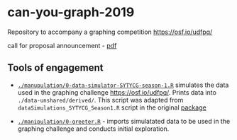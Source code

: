 # can-you-graph-2019
Repository to accompany a graphing competition https://osf.io/udfpq/

call for proposal announcement - [pdf][call2019]

[call2019]: http://amplab.colostate.edu/SYTYCG_S1/SYTYCG_Season1_ContestOverview.pdf?fbclid=IwAR0ZiLu2DpPLQRE9cWrP2G2xMxqDEehmFXpQUSUgQLzI9XwnGHFM_19MXM4


## Tools of engagement

- [`./manupulation/0-data-simulator-SYTYCG-season-1.R`][m1] simulates the data used in the graphing challenge https://osf.io/udfpq/. Prints data into `./data-unshared/derived/`. This script was adapted from `dataSimulations_SYTYCG_Season1.R` script in the original [package][osfRepo] 


- [`./manipulation/0-greeter.R`][0-greeter] - imports simulatated data to be used in the graphing challenge and conducts initial exploration.

[osfRepo]:https://osf.io/udfpq/
[0-greeter]:manipulation/0-greeter.R
[m1]:manupulation/0-data-simulator-SYTYCG-season-1.R
